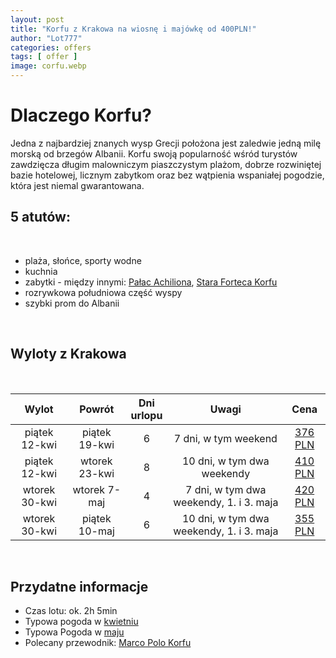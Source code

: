 ```yaml
---
layout: post
title: "Korfu z Krakowa na wiosnę i majówkę od 400PLN!"
author: "Lot777"
categories: offers
tags: [ offer ]
image: corfu.webp
---
```


# Dlaczego Korfu?

Jedna z najbardziej znanych wysp Grecji położona jest zaledwie jedną milę morską od brzegów Albanii. Korfu swoją
popularność wśród turystów zawdzięcza długim malowniczym piaszczystym plażom, dobrze rozwiniętej bazie hotelowej,
licznym zabytkom oraz bez wątpienia wspaniałej pogodzie, która jest niemal gwarantowana.

## 5 atutów:
<br/>

- plaża, słońce, sporty wodne
- kuchnia
- zabytki - między
  innymi: [Pałac Achiliona](https://en.wikipedia.org/wiki/Achilleion_(Corfu)), [Stara Forteca Korfu](https://en.wikipedia.org/wiki/Old_Fortress,_Corfu)
- rozrywkowa południowa część wyspy
- szybki prom do Albanii
<br/>

## Wyloty z Krakowa

<br/>

|   **Wylot**   |  **Powrót**   | **Dni** <br/>**urlopu** |                **Uwagi**                 |                                                                                                                                                                                                                                                                                                                                                        **Cena**                                                                                                                                                                                                                                                                                                                                                        | 
|:-------------:|:-------------:|:-----------------------:|:----------------------------------------:|:----------------------------------------------------------------------------------------------------------------------------------------------------------------------------------------------------------------------------------------------------------------------------------------------------------------------------------------------------------------------------------------------------------------------------------------------------------------------------------------------------------------------------------------------------------------------------------------------------------------------------------------------------------------------------------------------------------------------:|
| piątek 12-kwi | piątek 19-kwi |            6            |           7 dni, w tym weekend           | [376 PLN](https://www.azair.eu/azfin.php?searchtype=nonflexi&tp=0&isOneway=oneway&srcAirport=Krakow+%5BKRK%5D&srcFreeAirport=&srcTypedText=KRK&srcFreeTypedText=&srcMC=&dstAirport=Kerkyra/corfu+%5BCFU%5D&dstFreeAirport=&dstTypedText=CFU&dstFreeTypedText=&dstMC=&202404&depdate=2024-04-12&aid=0&arrdate=&dep0=true&dep1=true&dep2=true&dep3=true&dep4=true&dep5=true&dep6=true&arr0=true&arr1=true&arr2=true&arr3=true&arr4=true&arr5=true&arr6=true&samedep=true&samearr=true&minHourStay=0%3A45&maxHourStay=23%3A20&minHourOutbound=0%3A00&maxHourOutbound=24%3A00&minHourInbound=0%3A00&maxHourInbound=24%3A00&autoprice=true&adults=1&children=0&infants=0&maxChng=0&currency=PLN&lang=en&indexSubmit=Search) |
| piątek 12-kwi | wtorek 23-kwi |            8            |        10 dni, w tym dwa weekendy        | [410 PLN](https://www.azair.eu/azfin.php?searchtype=nonflexi&tp=0&isOneway=oneway&srcAirport=Krakow+%5BKRK%5D&srcFreeAirport=&srcTypedText=KRK&srcFreeTypedText=&srcMC=&dstAirport=Kerkyra/corfu+%5BCFU%5D&dstFreeAirport=&dstTypedText=CFU&dstFreeTypedText=&dstMC=&202404&depdate=2024-04-12&aid=0&arrdate=&dep0=true&dep1=true&dep2=true&dep3=true&dep4=true&dep5=true&dep6=true&arr0=true&arr1=true&arr2=true&arr3=true&arr4=true&arr5=true&arr6=true&samedep=true&samearr=true&minHourStay=0%3A45&maxHourStay=23%3A20&minHourOutbound=0%3A00&maxHourOutbound=24%3A00&minHourInbound=0%3A00&maxHourInbound=24%3A00&autoprice=true&adults=1&children=0&infants=0&maxChng=0&currency=PLN&lang=en&indexSubmit=Search) |
| wtorek 30-kwi | wtorek 7-maj  |            4            | 7 dni, w tym dwa weekendy, 1. i 3. maja  | [420 PLN](https://www.azair.eu/azfin.php?searchtype=nonflexi&tp=0&isOneway=oneway&srcAirport=Krakow+%5BKRK%5D&srcFreeAirport=&srcTypedText=KRK&srcFreeTypedText=&srcMC=&dstAirport=Kerkyra/corfu+%5BCFU%5D&dstFreeAirport=&dstTypedText=CFU&dstFreeTypedText=&dstMC=&202404&depdate=2024-04-12&aid=0&arrdate=&dep0=true&dep1=true&dep2=true&dep3=true&dep4=true&dep5=true&dep6=true&arr0=true&arr1=true&arr2=true&arr3=true&arr4=true&arr5=true&arr6=true&samedep=true&samearr=true&minHourStay=0%3A45&maxHourStay=23%3A20&minHourOutbound=0%3A00&maxHourOutbound=24%3A00&minHourInbound=0%3A00&maxHourInbound=24%3A00&autoprice=true&adults=1&children=0&infants=0&maxChng=0&currency=PLN&lang=en&indexSubmit=Search) |
| wtorek 30-kwi | piątek 10-maj |            6            | 10 dni, w tym dwa weekendy, 1. i 3. maja | [355 PLN](https://www.azair.eu/azfin.php?searchtype=nonflexi&tp=0&isOneway=oneway&srcAirport=Krakow+%5BKRK%5D&srcFreeAirport=&srcTypedText=KRK&srcFreeTypedText=&srcMC=&dstAirport=Kerkyra/corfu+%5BCFU%5D&dstFreeAirport=&dstTypedText=CFU&dstFreeTypedText=&dstMC=&202404&depdate=2024-04-12&aid=0&arrdate=&dep0=true&dep1=true&dep2=true&dep3=true&dep4=true&dep5=true&dep6=true&arr0=true&arr1=true&arr2=true&arr3=true&arr4=true&arr5=true&arr6=true&samedep=true&samearr=true&minHourStay=0%3A45&maxHourStay=23%3A20&minHourOutbound=0%3A00&maxHourOutbound=24%3A00&minHourInbound=0%3A00&maxHourInbound=24%3A00&autoprice=true&adults=1&children=0&infants=0&maxChng=0&currency=PLN&lang=en&indexSubmit=Search) |

<br/>

## Przydatne informacje

- Czas lotu: ok. 2h 5min
- Typowa pogoda w [kwietniu](https://pl.weatherspark.com/m/84240/4/%C5%9Arednie-warunki-pogodowe-w-miesi%C4%85cu-kwiecie%C5%84-w:-Korfu-Grecja)
- Typowa Pogoda w [maju](https://pl.weatherspark.com/m/84240/5/%C5%9Arednie-warunki-pogodowe-w-miesi%C4%85cu-maj-w:-Korfu-Grecja)
- Polecany przewodnik: [Marco Polo Korfu](https://www.empik.com/korfu-opracowanie-zbiorowe,p1158053805,ksiazka-p)
